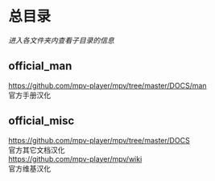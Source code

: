 # 总目录

_进入各文件夹内查看子目录的信息_

## official_man
https://github.com/mpv-player/mpv/tree/master/DOCS/man  
官方手册汉化



## official_misc
https://github.com/mpv-player/mpv/tree/master/DOCS  
官方其它文档汉化  
https://github.com/mpv-player/mpv/wiki  
官方维基汉化



